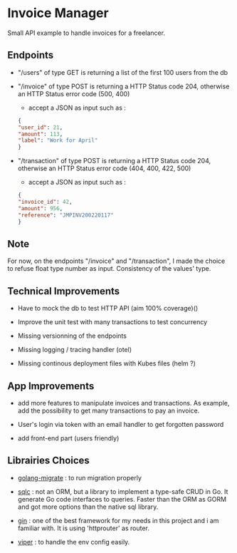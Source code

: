# Invoice Manager

Small API example to handle invoices for a freelancer.

## Endpoints

  - "/users" of type GET is returning a list of the first 100 users from the db
  
  - "/invoice" of type POST is returning a HTTP Status code 204, otherwise an HTTP Status error code (500, 400)
    - accept a JSON as input such as : 

    ```json
    {
    "user_id": 21,
    "amount": 113,
    "label": "Work for April"
    }
    ```

  - "/transaction" of type POST is returning a HTTP Status code 204, otherwise an HTTP Status error code (404, 400, 422, 500)
      - accept a JSON as input such as : 

    ```json
    {
    "invoice_id": 42,
    "amount": 956,
    "reference": "JMPINV200220117"
    }
    ```

## Note

For now, on the endpoints "/invoice" and "/transaction", I made the choice to refuse float type number as input. Consistency of the values' type.

## Technical Improvements

  - Have to mock the db to test HTTP API (aim 100% coverage)()

  - Improve the unit test with many transactions to test concurrency

  - Missing versionning of the endpoints
  
  - Missing logging / tracing handler (otel)

  - Missing continous deployment files with Kubes files (helm ?)

## App Improvements

  - add more features to manipulate invoices and transactions. As example, add the possibility to get many transactions to pay an invoice.

  - User's login via token with an email handler to get forgotten password
  
  - add front-end part (users friendly)
## Librairies Choices

  - [golang-migrate](https://github.com/golang-migrate/migrate) : to run migration properly
  
  - [sqlc](https://github.com/kyleconroy/sqlc) : not an ORM, but a library to implement a type-safe CRUD in Go. It generate Go code interfaces to queries. Faster than the ORM as GORM and got more options than the native sql library.

  - [gin](https://github.com/gin-gonic/gin) : one of the best framework for my needs in this project and i am familiar with. It is using 'httprouter' as router.

  - [viper](https://github.com/spf13/viper) : to handle the env config easily.
